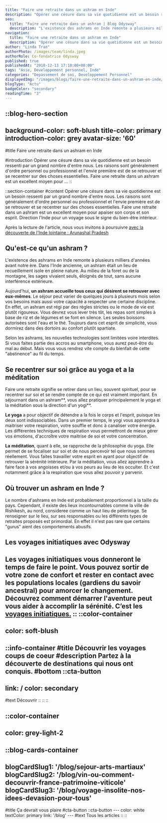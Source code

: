 ```yaml
---
title: "Faire une retraite dans un ashram en Inde"
description: "Opérer une césure dans sa vie quotidienne est un besoin ressenti par un grand nombre d'entre nous. Les raisons sont généralement d'ordre personnel ou professionnel et l'envie première est de se retrouver et se recentrer sur des choses essentielles. Faire une retraite dans un ashram est un excellent moyen pour ..."
seo:
  title: "Faire une retraite dans un ashram | Blog Odysway"
  description: "L'existence des ashrams en Inde remonte a plusieurs milliers d'années avant notre ère. Il était alors un lieu de recueillement isole en pleine nature."
navigation:
  title: "Faire une retraite dans un ashram en Inde"
  description: "Opérer une césure dans sa vie quotidienne est un besoin ressenti par un grand nombre d'entre nous. Les raisons sont généralement d'ordre personnel ou professionnel et l'envie première est de se retrouver et se recentrer sur des choses essentielles. Faire une retraite dans un ashram est un excellent moyen pour ..."
author: "Linda Tran"
authorPhoto: /images/team/linda.jpeg
authorRole: Co-fondatrice Odysway
published: true
publishedAt: "2018-12-13 17:18:00+00:00"
tags: "Asie, Developpement personnel, Inde"
categories: "Depassement de soi, Developpement Personnel"
displayedImg: "/images/blogs/faire-une-retraite-dans-un-ashram-en-inde/TZeHLay1RTenSQZknP12.jpg"
blogType: "Actu"
badgeColor: "secondary"
readingTime: "3"
---
```


::blog-hero-section
---
background-color: soft-blush
title-color: primary
introduction-color: grey
avatar-size: '60'
---
#title
Faire une retraite dans un ashram en Inde

#introduction
Opérer une césure dans sa vie quotidienne est un besoin ressenti par un grand nombre d'entre nous. Les raisons sont généralement d'ordre personnel ou professionnel et l'envie première est de se retrouver et se recentrer sur des choses essentielles. Faire une retraite dans un ashram est un excellent moyen pour ...
::

::section-container
#content
Opérer une césure dans sa vie quotidienne est un besoin ressenti par un grand nombre d'entre nous. Les raisons sont généralement d'ordre personnel ou professionnel et l'envie première est de se retrouver et se recentrer sur des choses essentielles. Faire une retraite dans un ashram est un excellent moyen pour apaiser son corps et son esprit. Direction l'Inde pour un voyage sous le signe du bien-être intérieur.

Après la lecture de l'article, nous vous invitons à poursuivre [avec la découverte de l'Inde lointaine : Arunashal Pradesh](https://odysway.com/decouverte-inde-lointaine-arunachal-pradesh?utm_source=article&utm_medium=blog&utm_campaign=retraite+ashram)  

## Qu'est-ce qu'un ashram ?

L'existence des ashrams en Inde remonte à plusieurs milliers d'années avant notre ère. Dans l'Inde ancienne, un ashram était un lieu de recueillement isole en pleine nature. Au milieu de la foret ou de la montagne, les sages vivaient seuls, éloignés de tout, sans aucune interférence extérieure.

Aujourd'hui, **un ashram accueille tous ceux qui désirent se retrouver avec eux-mêmes**. Le séjour peut varier de quelques jours à plusieurs mois selon vos besoins mais aussi votre capacité a respecter une certaine discipline. En effet, un ashram est régi par des règles strictes ou le mode de vie est plutôt rigoureux. Vous devrez vous lever très tôt, les repas sont simples à base de riz et de légumes et se font en silence. Les seules boissons autorisées sont l'eau et le thé. Toujours dans cet esprit de simplicité, vous dormirez dans des dortoirs au confort plutôt spartiate.

Selon les ashrams, les nouvelles technologies sont limitées voire interdites. Si vous faites partie des accros au smartphone, vous aurez peut-être du mal au début. Mais vous vous rendrez vite compte du bienfait de cette "abstinence" au fil du temps.

## Se recentrer sur soi grâce au yoga et a la méditation

Faire une retraite signifie se retirer dans un lieu, souvent spirituel, pour se recentrer sur soi et se rendre compte de ce qui est vraiment important. En séjournant dans un ashram**, vous allez pratiquer principalement le yoga et la méditation sous la direction d'un yogi**.

**Le yoga** a pour objectif de détendre a la fois le corps et l'esprit, puisque les deux sont indissociables. Dans un premier temps, le yogi vous apprendra à maitriser votre respiration, votre souffle et donc à canaliser votre énergie. Les différentes techniques de respiration vous permettront de mieux gérer vos émotions, d'accroître votre maitrise de soi et votre concentration.

**La** **méditation**, quant à elle, se rapproche de la philosophie du yoga. Elle permet de se focaliser sur soi et de nous percevoir tel que nous sommes réellement. Vous faites travailler votre esprit en ayant pour objectif de retrouver la sérénité intérieure. Par la méditation, vous allez apprendre à faire face à vos angoisses et/ou à vos peurs au lieu de les occulter. Et c'est notamment grâce à la respiration que vous allez pouvoir y parvenir.

## Où trouver un ashram en Inde ?

Le nombre d'ashrams en Inde est probablement proportionnel à la taille du pays. Cependant, il existe des lieux incontournables comme la ville de Rishikesh, au nord, consideree comme un haut lieu de pèlerinage. Se renseigner sur le lieu, sur ses responsables ou les différents types de retraites proposés est primordial. En effet il n'est pas rare que certains "gurus" aient des comportements abusifs.

## Les voyages initiatiques avec Odysway

Les voyages initiatiques vous donneront le temps de faire le point. Vous pouvez sortir de votre zone de confort et rester en contact avec les populations locales (gardiens du savoir ancestral) pour amorcer le changement. Découvrez comment démarrer l'aventure peut vous aider à accomplir la sérénité. C’est les [voyages initiatiques.](https://odysway.com/thematiques/voyage-initiatique)
::
::color-container
---
color: soft-blush
---
  ::info-container
  #title
  Découvrir les voyages coups de coeur
  #description
  Partez à la découverte de destinations qui nous ont conquis.
  #bottom
  ::cta-button
  ---
  link: /
  color: secondary
  ---
  #text
  Découvrir
  ::
  ::
::

::color-container
---
color: grey-light-2
---
  ::blog-cards-container
  ---
  blogCardSlug1: '/blog/sejour-arts-martiaux' 
  blogCardSlug2: '/blog/vin-ou-comment-decouvrir-france-patrimoine-viticole' 
  blogCardSlug3: '/blog/voyage-insolite-nos-idees-devasion-pour-tous' 
  ---
  #title
  Ça devrait vous plaire
  #cta-button
    ::cta-button
    ---
    color: white
    textColor: primary
    link: '/blog'
    ---
    #text
    Tous les  articles
    ::
  ::
